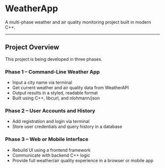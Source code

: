# WeatherApp

A multi-phase weather and air quality monitoring project built in modern C++.

---

## Project Overview

This project is being developed in three phases.

### Phase 1 – Command-Line Weather App
- Input a city name via terminal
- Get current weather and air quality data from WeatherAPI
- Output results in a styled, readable format
- Built using C++, libcurl, and nlohmann/json

### Phase 2 – User Accounts and History
- Add registration and login via terminal
- Store user credentials and query history in a database

### Phase 3 – Web or Mobile Interface
- Rebuild UI using a frontend framework 
- Communicate with backend C++ logic
- Provide full weather/air quality experience in a browser or mobile app

